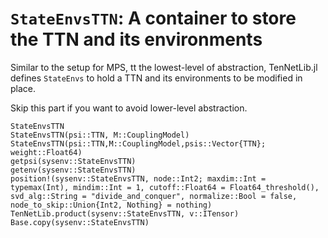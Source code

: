 # `StateEnvsTTN`: A container to store the TTN and its environments

Similar to the setup for MPS, tt the lowest-level of abstraction, TenNetLib.jl defines
`StateEnvs` to hold a TTN and its environments to be modified in place.

Skip this part if you want to avoid lower-level abstraction.

```@docs
StateEnvsTTN
StateEnvsTTN(psi::TTN, M::CouplingModel)
StateEnvsTTN(psi::TTN,M::CouplingModel,psis::Vector{TTN};  weight::Float64)
getpsi(sysenv::StateEnvsTTN)
getenv(sysenv::StateEnvsTTN)
position!(sysenv::StateEnvsTTN, node::Int2; maxdim::Int = typemax(Int), mindim::Int = 1, cutoff::Float64 = Float64_threshold(), svd_alg::String = "divide_and_conquer", normalize::Bool = false, node_to_skip::Union{Int2, Nothing} = nothing)
TenNetLib.product(sysenv::StateEnvsTTN, v::ITensor)
Base.copy(sysenv::StateEnvsTTN)
```